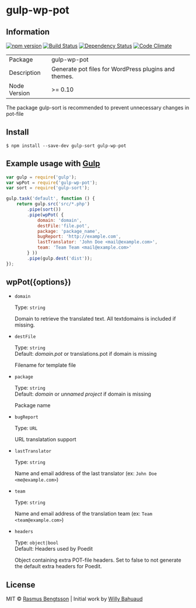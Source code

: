 # gulp-wp-pot

## Information

[![npm version](https://badge.fury.io/js/gulp-wp-pot.svg)](https://www.npmjs.com/package/gulp-wp-pot) [![Build Status](https://travis-ci.org/rasmusbe/gulp-wp-pot.svg?branch=master)](https://travis-ci.org/rasmusbe/gulp-wp-pot) [![Dependency Status](https://www.versioneye.com/user/projects/55c46add6537620020002f3c/badge.svg?style=flat)](https://www.versioneye.com/user/projects/55c46add6537620020002f3c) [![Code Climate](https://codeclimate.com/github/rasmusbe/gulp-wp-pot/badges/gpa.svg)](https://codeclimate.com/github/rasmusbe/gulp-wp-pot)

<table>
<tr> 
<td>Package</td><td>gulp-wp-pot</td>
</tr>
<tr>
<td>Description</td>
<td>Generate pot files for WordPress plugins and themes.</td>
</tr>
<tr>
<td>Node Version</td>
<td>>= 0.10</td>
</tr>
</table>

The package gulp-sort is recommended to prevent unnecessary changes in pot-file

## Install

```
$ npm install --save-dev gulp-sort gulp-wp-pot
```


## Example usage with [Gulp](http://github.com/gulpjs/gulp)

```js
var gulp = require('gulp');
var wpPot = require('gulp-wp-pot');
var sort = require('gulp-sort');

gulp.task('default', function () {
    return gulp.src('src/*.php')
        .pipe(sort())
        .pipe(wpPot( {
            domain: 'domain',
            destFile:'file.pot',
            package: 'package_name',
            bugReport: 'http://example.com',
            lastTranslator: 'John Doe <mail@example.com>',
            team: 'Team Team <mail@example.com>'
        } ))
        .pipe(gulp.dest('dist'));
});
```


## wpPot({options})

- `domain`

    Type: `string`  

    Domain to retrieve the translated text. All textdomains is included if missing.

- `destFile`

    Type: `string`  
    Default: *domain.pot* or translations.pot if domain is missing

    Filename for template file


- `package`

    Type: `string`  
    Default: *domain* or *unnamed project* if domain is missing

    Package name

- `bugReport`

    Type: `URL`  

    URL translatation support

- `lastTranslator`

    Type: `string`  

    Name and email address of the last translator (ex: `John Doe <me@example.com>`)

- `team`

    Type: `string`  

    Name and email address of the translation team (ex: `Team <team@example.com>`)

- `headers`

    Type: `object|bool`  
    Default: Headers used by Poedit

    Object containing extra POT-file headers. Set to false to not generate the default extra headers for Poedit.


## License

MIT © [Rasmus Bengtsson](https://github.com/rasmusbe) | Initial work by [Willy Bahuaud](https://github.com/willybahuaud)
